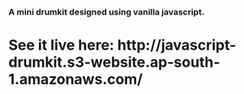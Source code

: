 <h3>A mini drumkit designed using vanilla javascript.</h3>

<h1>See it live here: http://javascript-drumkit.s3-website.ap-south-1.amazonaws.com/</h1>
